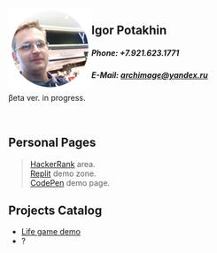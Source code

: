 <img src="2022-09-14_11-15-31.png" align="left" width="150" height="150">

## Igor Potakhin
##### Phone: +7.921.623.1771
##### E-Mail: archimage@yandex.ru


βeta ver. in progress.<br>

<br clear="left">

## Personal Pages

> [HackerRank](https://www.hackerrank.com/archimage) area.<br>
> [Replit](https://replit.com/@archimage) demo zone.<br>
> [CodePen](https://codepen.io/archimage_wiz) demo page.<br>

## Projects Catalog

+ [Life game demo](https://replit.com/@archimage/CPPCurs1Life)
+ ?

